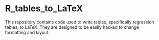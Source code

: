 # R_tables_to_LaTeX

This repository contains code used to write tables, specifically regression tables, to LaTeX. They are designed to be easily hacked to change formatting and layout.
